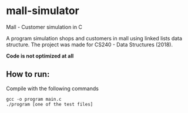 # mall-simulator

Mall - Customer simulation in C


A program simulation shops and customers in mall using linked lists data structure.
The project was made for CS240 - Data Structures (2018).

**Code is not optimized at all**

## How to run:
Compile with the following commands
```
gcc -o program main.c
./program [one of the test files]
```
